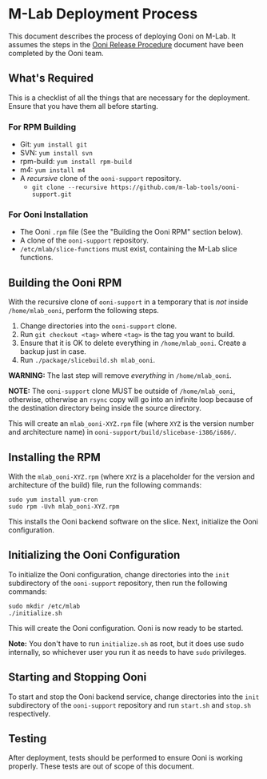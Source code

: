 M-Lab Deployment Process
=========================

This document describes the process of deploying
Ooni on M-Lab. It assumes the steps in the [Ooni Release
Procedure](https://github.com/TheTorProject/ooni-spec/blob/master/Release-Procedure.md)
document have been completed by the Ooni team.

What's Required
----------------

This is a checklist of all the things that are necessary for the deployment.
Ensure that you have them all before starting.

### For RPM Building

- Git: `yum install git`
- SVN: `yum install svn`
- rpm-build: `yum install rpm-build`
- m4: `yum install m4`
- A *recursive* clone of the `ooni-support` repository.
    - `git clone --recursive https://github.com/m-lab-tools/ooni-support.git`

### For Ooni Installation

- The Ooni `.rpm` file (See the "Building the Ooni RPM" section below).
- A clone of the `ooni-support` repository.
- `/etc/mlab/slice-functions` must exist, containing the M-Lab slice functions.

Building the Ooni RPM
----------------------

With the recursive clone of `ooni-support` in a temporary that is *not* inside
`/home/mlab_ooni`, perform the following steps.

1. Change directories into the `ooni-support` clone.
2. Run `git checkout <tag>` where `<tag>` is the tag you want to build.
3. Ensure that it is OK to delete everything in `/home/mlab_ooni`. Create
   a backup just in case.
4. Run `./package/slicebuild.sh mlab_ooni`.

**WARNING:** The last step will remove *everything* in `/home/mlab_ooni`.

**NOTE:** The `ooni-support` clone MUST be outside of `/home/mlab_ooni`,
otherwise, otherwise an `rsync` copy will go into an infinite loop because of
the destination directory being inside the source directory.

This will create an `mlab_ooni-XYZ.rpm` file (where `XYZ` is the version number
and architecture name) in `ooni-support/build/slicebase-i386/i686/`.

Installing the RPM
-------------------

With the `mlab_ooni-XYZ.rpm` (where `XYZ` is a placeholder for the version and
architecture of the build) file, run the following commands:

    sudo yum install yum-cron
    sudo rpm -Uvh mlab_ooni-XYZ.rpm

This installs the Ooni backend software on the slice. Next, initialize the Ooni
configuration.

Initializing the Ooni Configuration
------------------------------------

To initialize the Ooni configuration, change directories into the `init`
subdirectory of the `ooni-support` repository, then run the following commands:

    sudo mkdir /etc/mlab
    ./initialize.sh

This will create the Ooni configuration. Ooni is now ready to be started.

**Note:** You don't have to run `initialize.sh` as root, but it does use sudo
internally, so whichever user you run it as needs to have `sudo` privileges.

Starting and Stopping Ooni
---------------------------

To start and stop the Ooni backend service, change directories into the `init`
subdirectory of the `ooni-support` repository and run `start.sh` and `stop.sh`
respectively.

Testing
--------

After deployment, tests should be performed to ensure Ooni is working properly.
These tests are out of scope of this document.
